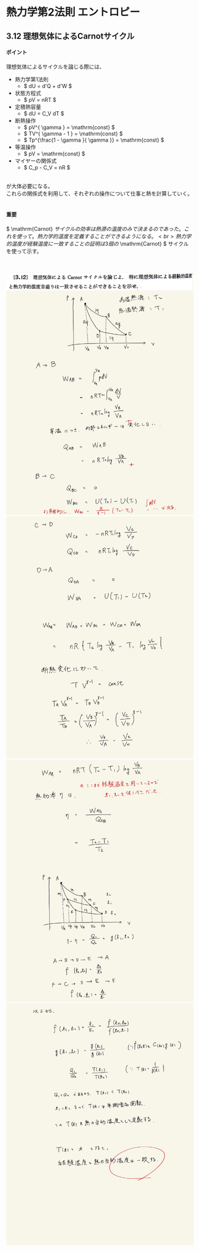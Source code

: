 <script type="text/javascript" async src="https://cdnjs.cloudflare.com/ajax/libs/mathjax/2.7.7/MathJax.js?config=TeX-MML-AM_CHTML">


</script>

<script type="text/x-mathjax-config">
 MathJax.Hub.Config({
 tex2jax: {
 inlineMath: [['$', '$'] ],
 displayMath: [ ['$$','$$'], ["\\[","\\]"] ]
 }
 });
</script>

# 熱力学第2法則 エントロピー
## 3.12 理想気体による$\mathrm{Carnot}$サイクル

#### ポイント

理想気体によるサイクルを論じる際には、

- 熱力学第1法則
    - $ dU = d'Q + d'W $
- 状態方程式 
    - $ pV = nRT $
- 定積熱容量
    - $ dU = C_V dT $
- 断熱操作 
    - $ pV^{ \gamma } = \mathrm{const} $
    - $ TV^{ \gamma - 1 } = \mathrm{const} $
    - $ Tp^{\frac{1 - \gamma }{ \gamma }} = \mathrm{const} $
- 等温操作
    - $ pV = \mathrm{const} $
- マイヤーの関係式 
    - $ C_p - C_V = nR $

<br>
が大体必要になる。
<br>
これらの関係式を利用して、それぞれの操作について仕事と熱を計算していく。
<br>
<br>

#### 重要

$ \mathrm{Carnot} $サイクルの効率は熱源の温度のみで決まるのであった。これを使って。熱力学的温度を定義することができるようになる。
<br>
熱力学的温度が経験温度に一致することの証明は3個の$ \mathrm{Carnot} $ サイクルを使って示す。

<br>
<br>

<img width="600" alt="Harashima-63" src="./images/Harashima-63.jpg">
<img width="600" alt="Harashima-64" src="./images/Harashima-64.jpg">
<img width="600" alt="Harashima-65" src="./images/Harashima-65.jpg">
<img width="600" alt="Harashima-66" src="./images/Harashima-66.jpg">